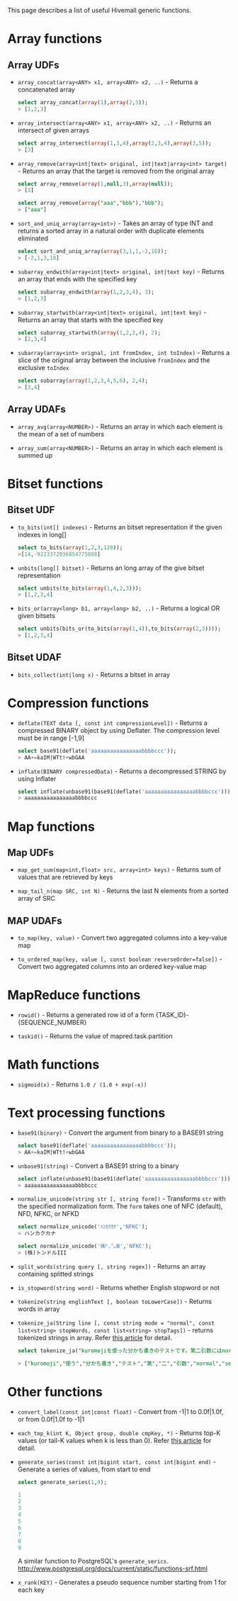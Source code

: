 <!--
  Licensed to the Apache Software Foundation (ASF) under one
  or more contributor license agreements.  See the NOTICE file
  distributed with this work for additional information
  regarding copyright ownership.  The ASF licenses this file
  to you under the Apache License, Version 2.0 (the
  "License"); you may not use this file except in compliance
  with the License.  You may obtain a copy of the License at

    http://www.apache.org/licenses/LICENSE-2.0

  Unless required by applicable law or agreed to in writing,
  software distributed under the License is distributed on an
  "AS IS" BASIS, WITHOUT WARRANTIES OR CONDITIONS OF ANY
  KIND, either express or implied.  See the License for the
  specific language governing permissions and limitations
  under the License.
-->
        
This page describes a list of useful Hivemall generic functions.

<!-- toc -->

# Array functions

## Array UDFs

- `array_concat(array<ANY> x1, array<ANY> x2, ..)` - Returns a concatenated array

    ```sql
    select array_concat(array(1),array(2,3));
    > [1,2,3]
    ```

- `array_intersect(array<ANY> x1, array<ANY> x2, ..)` - Returns an intersect of given arrays

    ```sql
    select array_intersect(array(1,3,4),array(2,3,4),array(3,5));
    > [3]
    ```

- `array_remove(array<int|text> original, int|text|array<int> target)` - Returns an array that the target is removed from the original array

    ```sql
    select array_remove(array(1,null,3),array(null));
    > [3]
    
    select array_remove(array("aaa","bbb"),"bbb");
    > ["aaa"]
    ```

- `sort_and_uniq_array(array<int>)` - Takes an array of type INT and returns a sorted array in a natural order with duplicate elements eliminated

    ```sql
    select sort_and_uniq_array(array(3,1,1,-2,10));
    > [-2,1,3,10]
    ```

- `subarray_endwith(array<int|text> original, int|text key)` - Returns an array that ends with the specified key
    
    ```sql
    select subarray_endwith(array(1,2,3,4), 3);
    > [1,2,3]
    ```

- `subarray_startwith(array<int|text> original, int|text key)` - Returns an array that starts with the specified key

    ```sql
    select subarray_startwith(array(1,2,3,4), 2);
    > [2,3,4]
    ```

- `subarray(array<int> orignal, int fromIndex, int toIndex)` - Returns a slice of the original array between the inclusive `fromIndex` and the exclusive `toIndex`

    ```sql
    select subarray(array(1,2,3,4,5,6), 2,4);
    > [3,4]
    ```

## Array UDAFs

- `array_avg(array<NUMBER>)` - Returns an array<double> in which each element is the mean of a set of numbers

- `array_sum(array<NUMBER>)` - Returns an array<double> in which each element is summed up

# Bitset functions

## Bitset UDF

- `to_bits(int[] indexes)` - Returns an bitset representation if the given indexes in long[]

    ```sql
    select to_bits(array(1,2,3,128));
    >[14,-9223372036854775808]
    ```

- `unbits(long[] bitset)` - Returns an long array of the give bitset representation

    ```sql
    select unbits(to_bits(array(1,4,2,3)));
    > [1,2,3,4]
    ```

- `bits_or(array<long> b1, array<long> b2, ..)` - Returns a logical OR given bitsets

    ```sql
    select unbits(bits_or(to_bits(array(1,4)),to_bits(array(2,3))));
    > [1,2,3,4]
    ```

## Bitset UDAF

- `bits_collect(int|long x)` - Returns a bitset in array<long>

# Compression functions

- `deflate(TEXT data [, const int compressionLevel])` - Returns a compressed BINARY object by using Deflater.
The compression level must be in range [-1,9]

    ```sql
    select base91(deflate('aaaaaaaaaaaaaaaabbbbccc'));
    > AA+=kaIM|WTt!+wbGAA
    ```

- `inflate(BINARY compressedData)` - Returns a decompressed STRING by using Inflater

    ```sql
    select inflate(unbase91(base91(deflate('aaaaaaaaaaaaaaaabbbbccc'))));
    > aaaaaaaaaaaaaaaabbbbccc
    ```

# Map functions

## Map UDFs

- `map_get_sum(map<int,float> src, array<int> keys)` - Returns sum of values that are retrieved by keys

- `map_tail_n(map SRC, int N)` - Returns the last N elements from a sorted array of SRC

## MAP UDAFs

- `to_map(key, value)` - Convert two aggregated columns into a key-value map

- `to_ordered_map(key, value [, const boolean reverseOrder=false])` - Convert two aggregated columns into an ordered key-value map


# MapReduce functions

- `rowid()` - Returns a generated row id of a form {TASK_ID}-{SEQUENCE_NUMBER}

- `taskid()` - Returns the value of mapred.task.partition

# Math functions

- `sigmoid(x)` - Returns `1.0 / (1.0 + exp(-x))`

# Text processing functions

- `base91(binary)` - Convert the argument from binary to a BASE91 string

    ```sql
    select base91(deflate('aaaaaaaaaaaaaaaabbbbccc'));
    > AA+=kaIM|WTt!+wbGAA
    ```

- `unbase91(string)` - Convert a BASE91 string to a binary

    ```sql
    select inflate(unbase91(base91(deflate('aaaaaaaaaaaaaaaabbbbccc'))));
    > aaaaaaaaaaaaaaaabbbbccc
    ```

- `normalize_unicode(string str [, string form])` - Transforms `str` with the specified normalization form. The `form` takes one of NFC (default), NFD, NFKC, or NFKD

    ```sql
    select normalize_unicode('ﾊﾝｶｸｶﾅ','NFKC');
    > ハンカクカナ
    
    select normalize_unicode('㈱㌧㌦Ⅲ','NFKC');
    > (株)トンドルIII
    ```

- `split_words(string query [, string regex])` - Returns an array<text> containing splitted strings

- `is_stopword(string word)` - Returns whether English stopword or not

- `tokenize(string englishText [, boolean toLowerCase])` - Returns words in array<string>

- `tokenize_ja(String line [, const string mode = "normal", const list<string> stopWords, const list<string> stopTags])` - returns tokenized strings in array<string>. Refer [this article](../misc/tokenizer.html) for detail.

    ```sql
    select tokenize_ja("kuromojiを使った分かち書きのテストです。第二引数にはnormal/search/extendedを指定できます。デフォルトではnormalモードです。");
    
    > ["kuromoji","使う","分かち書き","テスト","第","二","引数","normal","search","extended","指定","デフォルト","normal"," モード"]
    ```

# Other functions

- `convert_label(const int|const float)` - Convert from -1|1 to 0.0f|1.0f, or from 0.0f|1.0f to -1|1

- `each_top_k(int K, Object group, double cmpKey, *)` - Returns top-K values (or tail-K values when k is less than 0). Refer [this article](../misc/topk.html) for detail.

- `generate_series(const int|bigint start, const int|bigint end)` - Generate a series of values, from start to end

    ```sql
    select generate_series(1,9);
    
    1
    2
    3
    4
    5
    6
    7
    8
    9
    ```

    A similar function to PostgreSQL's `generate_serics`.
    http://www.postgresql.org/docs/current/static/functions-srf.html

- `x_rank(KEY)` - Generates a pseudo sequence number starting from 1 for each key
